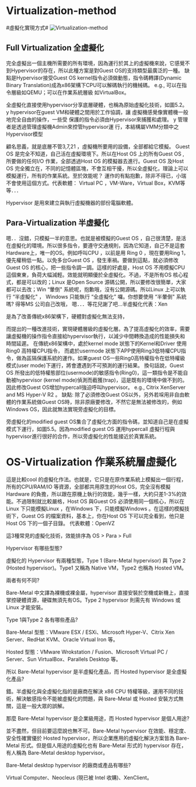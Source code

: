 # Virtualization-method 

#虛擬化實現方式#
![Virtualization-method](https://hackpad-attachments.s3.amazonaws.com/ncucsie.hackpad.com_QrwxkWD88gd_p.340565_1444465760010_undefined)
## Full Virtualization 全虛擬化  
完全虛擬出一個主機所需要的所有環境，因為運行於其上的虛擬機來說，它感覺不到Hypervisor的存在，所以此種方案是對Guest OS的支持類型最廣泛的一種。
缺點是Hypervisor接受Guest OS kernel指令必須做動態，指令碼轉譯(Dynamic Binary Translation)成為x86架構下CPU可以解碼執行的機械碼。
e.g., 可以在指令層級如QEMU；可以在作業系統層級 如VirtualBox。

全虛擬化直接使用hypervisor分享底層硬體，也稱為原始虛擬化技術，如圖5.2。
y hypervisor在guest VM和硬體之間用於工作協調，讓
虛擬機感覺像實體機一般地完全自由的操作，一些受
保護的指令必須由Hypervisor來捕獲和處理。
y 管理者是透過管理虛擬機Admin來控管hypervisor運
行，本結構屬VMM分類中之Hypervisor模型


顧名思義，就是底層不管3,7,21 ，虛擬機所要用的設備，全部都給它模擬。
Guest OS 是完全不知道，自己活在虛擬環境下。所以在Host OS 上的所有Guest OS , 所要做的任何I/O 作業，全部透過Host OS 的模擬器去進行。Guest OS 及Host OS 完全獨立在，不同的記憶體區塊，不會互相干擾，所以全虛擬化，理論上可以模擬運行，所有的作業系統。至於效能呢？ 運作的有點抱歉，除非不得已，小瑞不會使用這個方式。代表軟體： Virtual PC ，VM-Ware，Virtual Box，KVM等等．．．


Hypervisor 是用來建立與執行虛擬機器的部份電腦軟體。
## Para-Virtualization 半虛擬化 

嗯．．沒錯，只模擬一半的意思。也就是被模擬的Guest OS ，自己很清楚，是活在虛擬化的環境。所以很多指令，要遵守交通規則，因為它知道，自己不是這套Hardware上，唯一的OS。例如呼叫CPU ，以前是用 Ring 0 ，現在要用Ring 1，優先權稍低一點。以免多台Guest OS ，發生車禍。要做到這點，就必須修改Guest OS 的核心，把一些指令調一調。這樣的好處是，Host OS 不用模擬CPU 這個東東，負荷大幅減輕。效能就明顯優於全虛擬化。不過，不是所有OS 核心程式，都是可以改的；Linux 是Open Source 源碼公開，所以要修改很簡單，大家都可以去改；Win “暈倒" 系統呢，抱歉哦，沒有公開源碼。所以Linux 上可以執行 “半虛擬化" ， Windows 只能執行 “全虛擬化" 囉。你想要使用 “半暈倒" 系統嗎? 得等MS 公司自己改哦， 嗯．．．等花兒謝了吧…半虛擬化代表：Xen


是為了改善傳統x86架構下，硬體對虛擬化無法支持，

而提出的一種改進技術，實現硬體層級的虛擬化層。為了提高虛擬化的效率，需要讓虛擬機的操作指令直接給hypervisor執行，以減少中間轉換造成的性能損失和時間延遲。
在傳統x86架構中，處於kernel mode 狀態下的Kernel和Driver 使用Ring0 高特權CPU指令， 而處於usermode 狀態下APP使用Ring3低特權CPU指令，做為區隔保護系統的運作。如果guest OS一些Ring0高特權指令在低特權級模式(user mode)下運行，將會遭遇到不可預測的運行結果。
換句話說，Guest OS 所發出的低特權態部位(usermode)的敏感指令(Ring0)，這一類指令是不能自動被hypervisor (kernel mode)偵測而截獲(trap)，這是既有的環境中做不到的。因此修改Guest OS增加hypercall強迫呼叫hypervisor。
e.g., Citrix XenServer and MS Hyper‐V R2 。
缺點: 除了必須修改Guest OS以外，另外若埰用非自由軟體的作業系統做Guest OS時，除非原廠要修改，不然它是無法被修改的，例如Windows OS，因此就無法實現旁虛擬化的目標。

旁虛擬化的modified guest OS集合了虛擬化方面的指令碼，並知道自己是在虛擬模式下運行，如圖5.5。因為modified guest OS 運用hypercall 虛擬行程與hypervisor進行很好的合作，所以旁虛擬化的性能接近於真實系統。

# OS-Virtualization 作業系統層虛擬化 

這是比較cool 的虛擬化作法。也就是，它只是在原作業系統上模擬出一個行程，所有的CPU/RAM/IO 等資源，全部都共用原生的Host OS，完全沒有模擬Hardware 的負擔，所以跟在原機上執行的效能，幾乎一樣，大約只差1-3%的效能。不過限制就比較嚴格，Host OS 與Guest OS 必須使用同一個核心，所以在Linux 下只能模擬Linux ，在Windows 下，只能模擬Windows 。在這樣的模擬技術下，Guest OS 的檔案資料，基本上，你在Host OS 下可以完全看到，他只是Host OS 下的一個子目錄。
代表軟體：OpenVZ



這3種常見的虛擬化技術，效能排序為 OS > Para > Full



Hypervisor 有哪些型態?

虛擬化的 Hypervisor 有兩種型態，Type 1 (Bare-Metal hypervisor) 與 Type 2 (Hosted hypervisor)。Type1 又稱為 Native VM，Type2 也稱為 Hosted VM。

兩者有何不同?

Bare-Metal 中文譯為裸機或裸金屬，hypervisor 直接安裝於空機或新機上，直接掌控硬體資源，硬碟無須先有OS。Type 2 hypervisor 則需先有 Windows 或 Linux 才能安裝。

Type 1與Type 2 各有哪些產品?

Bare-Metal 型態：VMware ESX / ESXi、Microsoft Hyper-V、Citrix Xen Server、RedHat KVM、Oracle Virtual Iron 等。

Hosted 型態：VMware Wrokstation / Fusion、Microsoft Virtual PC / Server、Sun VirtualBox、Parallels Desktop 等。

所以 Bare-Metal hypervisor 是半虛擬化產品，而 Hosted hypervisor 是全虛擬化產品?

錯。半虛擬化與全虛擬化指的是廠商在解決 x86 CPU 特權等級，運用不同的技術，解決敏感指令不能被虛擬化的問題，與 Bare-Metal 或 Hosted 安裝方式無關，這是一般大眾的誤解。

那麼 Bare-Metal hypervisor 是企業級用途，而 Hosted hypervisor 是個人用途?

並不盡然，但目前要這麼說也無不可。Bare-Metal hypervisor 在效能、穩定度、安全性確實優於 Hosted hypervisor，所以企業應用的虛擬化解決方案皆為 Bare-Metal 形式。但是個人用途的虛擬化也有 Bare-Metal 形式的 hypervisor 存在，有人稱為 Bare-Metal desktop hypervisor。

Bare-Metal desktop hypervisor 的廠商或產品有哪些?

Virtual Computer、Neocleus (現已被 Intel 收購)、XenClient。 
